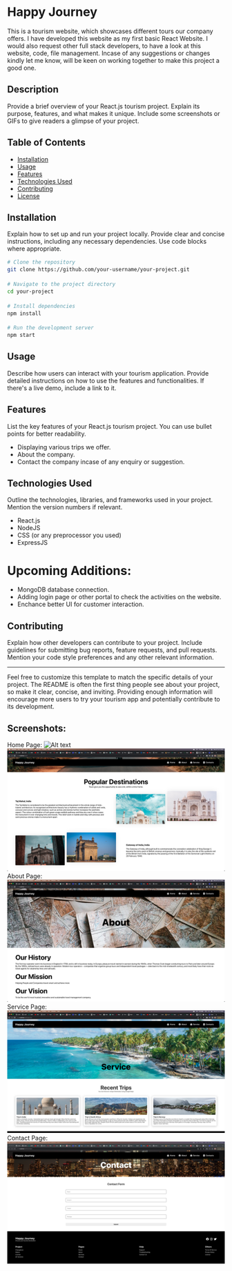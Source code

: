 # Happy Journey
This is a tourism website, which showcases different tours our company offers. I have developed this website as my first basic React Website. I would also request other full stack developers, to have a look at this website, code, file management. Incase of any suggestions or changes kindly let me know, will be keen on working together to make this project a good one. 
## Description

Provide a brief overview of your React.js tourism project. Explain its purpose, features, and what makes it unique. Include some screenshots or GIFs to give readers a glimpse of your project.

## Table of Contents

- [Installation](#installation)
- [Usage](#usage)
- [Features](#features)
- [Technologies Used](#technologies-used)
- [Contributing](#contributing)
- [License](#license)

## Installation

Explain how to set up and run your project locally. Provide clear and concise instructions, including any necessary dependencies. Use code blocks where appropriate.

```bash
# Clone the repository
git clone https://github.com/your-username/your-project.git

# Navigate to the project directory
cd your-project

# Install dependencies
npm install

# Run the development server
npm start
```

## Usage

Describe how users can interact with your tourism application. Provide detailed instructions on how to use the features and functionalities. If there's a live demo, include a link to it.

## Features

List the key features of your React.js tourism project. You can use bullet points for better readability.

- Displaying various trips we offer.
- About the company.
- Contact the company incase of any enquiry or suggestion.

## Technologies Used

Outline the technologies, libraries, and frameworks used in your project. Mention the version numbers if relevant.

- React.js
- NodeJS
- CSS (or any preprocessor you used)
- ExpressJS

# Upcoming Additions:
- MongoDB database connection.
- Adding login page or other portal to check the activities on the website.
- Enchance better UI for customer interaction.

## Contributing

Explain how other developers can contribute to your project. Include guidelines for submitting bug reports, feature requests, and pull requests. Mention your code style preferences and any other relevant information.

---

Feel free to customize this template to match the specific details of your project. The README is often the first thing people see about your project, so make it clear, concise, and inviting. Providing enough information will encourage more users to try your tourism app and potentially contribute to its development.

## Screenshots:
Home Page:
<img src="/src//assets/Homepage.png" alt="Alt text" title="Optional title">
<img src="/src//assets/Homepage1.png" alt="Alt text" title="Optional title">
About Page:
<img src="/src//assets/AboutPage.png" alt="Alt text" title="Optional title">
Service Page:
<img src="/src//assets/ServicePage.png" alt="Alt text" title="Optional title">
Contact Page:
<img src="/src//assets/ContactPage.png" alt="Alt text" title="Optional title">